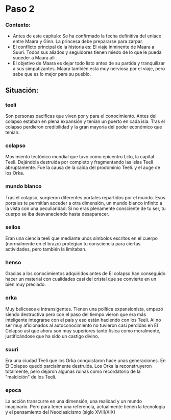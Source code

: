 # Paso 2
### Contexto:

-   Antes de este capítulo: Se ha confirmado la fecha definitiva del enlace entre Maara y Ginn. La princesa debe prepararse para zarpar.
-   El conflicto principal de la historia es: El viaje inminente de Maara a Suuri. Todos sus aliados y seguidores tienen miedo de lo que le pueda suceder a Maara alli.
-   El objetivo de Maara es dejar todo listo antes de su partida y tranquilizar a sus simpatizantes. Maara también esta muy nerviosa por el viaje, pero sabe que es lo mejor para su pueblo.

## Situación:

### teeli
Son personas pacificas que viven por y para el conocimiento. Antes del colapso estaban en plena expansión y tenían un puerto en cada isla. Tras el colapso perdieron credibilidad y la gran mayoría del poder económico que tenían.
### colapso
Movimiento tectónico mundial que tuvo como epicentro Liito, la capital Teeli. Dejándola destruida por completo y fragmentando las islas Teeli abruptamente. Fue la causa de la caída del prodomínio Teeli. y el auge de los Orka.
### mundo blanco
Tras el colapso, surgieron diferentes portales repartidos por el mundo. Esos portales te permitían acceder a otra dimensión, un mundo blanco infinito a la vista con una peculiaridad: Si no eras plenamente consciente de tu ser, tu cuerpo se iba desvaneciendo hasta desaparecer.
### sellos
Eran una ciencia teeli que mediante unos símbolos escritos en el cuerpo (normalmente en el brazo) protegían tu consciencia para ciertas actividades, pero también la limitaban.
### henso
Gracias a los conocimientos adquiridos antes de El colapso han conseguido hacer un material con cualidades casi del cristal que se convierte en un bien muy preciado.
### orka
Muy belicosos e intransigentes. Tienen una política expansionista, empezó siendo destructiva pero con el paso del tiempo vieron que era más inteligente integrarse con el país y eso están haciendo con los Teeli. Al no ser muy aficionados al autoconocimiento no tuvieron casi perdidas en El Colapso así que ahora son muy superiores tanto física como moralmente, justificándose que ha sido un castigo divino.
### suuri
Era una ciudad Teeli que los Orka conquistaron hace unas generaciones. En El Colapso quedó parcialmente destruida. Los Orka la reconstruyeron totalmente, pero dejaron algunas ruinas como recordatorio de la "maldición" de los Teeli.
### epoca
La acción transcurre en una dimensión, una realidad y un mundo imaginario. Pero para tener una referencia, actualmente tienen la tecnología y el pensamiento del Neoclasicismo (siglo XVIII/XIX)